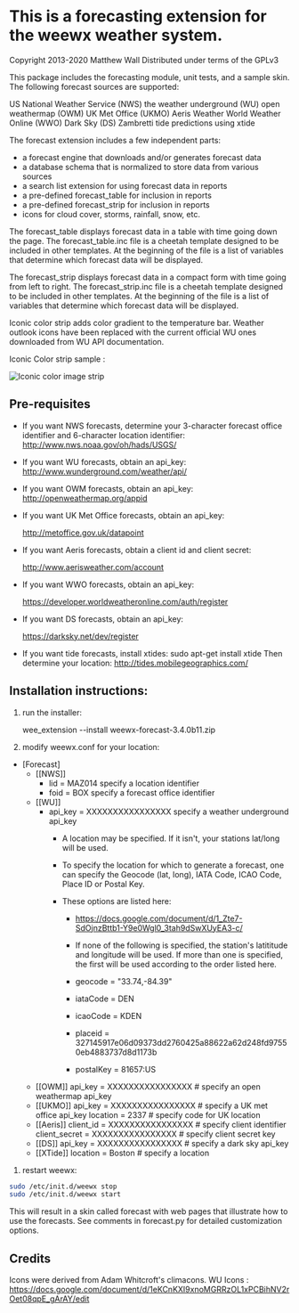 # This is a forecasting extension for the weewx weather system.

Copyright 2013-2020 Matthew Wall
Distributed under terms of the GPLv3

This package includes the forecasting module, unit tests, and a sample skin.
The following forecast sources are supported:

  US National Weather Service (NWS)
  the weather underground (WU)
  open weathermap (OWM)
  UK Met Office (UKMO)
  Aeris Weather
  World Weather Online (WWO)
  Dark Sky (DS)
  Zambretti
  tide predictions using xtide

The forecast extension includes a few independent parts:

- a forecast engine that downloads and/or generates forecast data
- a database schema that is normalized to store data from various sources
- a search list extension for using forecast data in reports
- a pre-defined forecast_table for inclusion in reports
- a pre-defined forecast_strip for inclusion in reports
- icons for cloud cover, storms, rainfall, snow, etc.

The forecast_table displays forecast data in a table with time going down the
page.  The forecast_table.inc file is a cheetah template designed to be
included in other templates.  At the beginning of the file is a list of
variables that determine which forecast data will be displayed.

The forecast_strip displays forecast data in a compact form with time going
from left to right.  The forecast_strip.inc file is a cheetah template designed
to be included in other templates.  At the beginning of the file is a list of
variables that determine which forecast data will be displayed.

Iconic color strip adds color gradient to the temperature bar. 
Weather outlook icons have been replaced with the current official WU ones downloaded from WU API documentation.

Iconic Color strip sample :

![Iconic color image strip](https://piwifotos.ddns.net/images/2021/02/06/image.png)

## Pre-requisites

- If you want NWS forecasts, determine your 3-character forecast office identifier and 6-character location identifier:
    <http://www.nws.noaa.gov/oh/hads/USGS/>

- If you want WU forecasts, obtain an api_key:
    <http://www.wunderground.com/weather/api/>

- If you want OWM forecasts, obtain an api_key:
  <http://openweathermap.org/appid>

- If you want UK Met Office forecasts, obtain an api_key:

  <http://metoffice.gov.uk/datapoint>

- If you want Aeris forecasts, obtain a client id and client secret:

  <http://www.aerisweather.com/account>

- If you want WWO forecasts, obtain an api_key:

  <https://developer.worldweatheronline.com/auth/register>

- If you want DS forecasts, obtain an api_key:

  <https://darksky.net/dev/register>

- If you want tide forecasts, install xtides:
    sudo apt-get install xtide
  Then determine your location:
    <http://tides.mobilegeographics.com/>

## Installation instructions:

1. run the installer:

    wee_extension --install weewx-forecast-3.4.0b11.zip

2. modify weewx.conf for your location:

- [Forecast]
  - [[NWS]]
    - lid = MAZ014                  specify a location identifier
    - foid = BOX                    specify a forecast office identifier
  - [[WU]]
    - api_key = XXXXXXXXXXXXXXXX    specify a weather underground api_key  
      - A location may be specified.  If it isn't, your stations lat/long will be used.

      - To specify the location for which to generate a forecast, one can specify the Geocode (lat, long), IATA Code, ICAO Code, Place ID or Postal Key.

      - These options are listed here:
        - <https://docs.google.com/document/d/1_Zte7-SdOjnzBttb1-Y9e0Wgl0_3tah9dSwXUyEA3-c/>

        - If none of the following is specified, the station's latititude and longitude will be used.  If more than one is specified, the first will be used according to the order listed here.

        - geocode = "33.74,-84.39"
        - iataCode = DEN
        - icaoCode = KDEN
        - placeid = 327145917e06d09373dd2760425a88622a62d248fd97550eb4883737d8d1173b
        - postalKey = 81657:US
  - [[OWM]]
      api_key = XXXXXXXXXXXXXXXX   # specify an open weathermap api_key
  - [[UKMO]]
      api_key = XXXXXXXXXXXXXXXX   # specify a UK met office api_key
      location = 2337              # specify code for UK location
  - [[Aeris]]
      client_id = XXXXXXXXXXXXXXXX      # specify client identifier
      client_secret = XXXXXXXXXXXXXXXX  # specify client secret key
  - [[DS]]
      api_key = XXXXXXXXXXXXXXXX   # specify a dark sky api_key
  - [[XTide]]
      location = Boston            # specify a location

1. restart weewx:

```sh
sudo /etc/init.d/weewx stop
sudo /etc/init.d/weewx start

```

This will result in a skin called forecast with web pages that illustrate how
to use the forecasts.  See comments in forecast.py for detailed customization
options.

## Credits

Icons were derived from Adam Whitcroft's climacons.
WU Icons : <https://docs.google.com/document/d/1eKCnKXI9xnoMGRRzOL1xPCBihNV2rOet08qpE_gArAY/edit>
